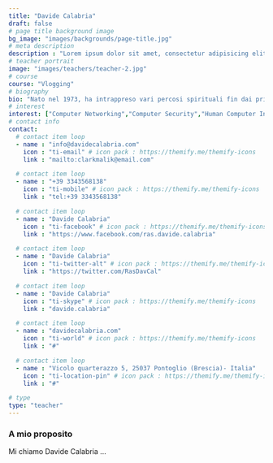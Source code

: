 ```yaml
---
title: "Davide Calabria"
draft: false
# page title background image
bg_image: "images/backgrounds/page-title.jpg"
# meta description
description : "Lorem ipsum dolor sit amet, consectetur adipisicing elit, sed do eiusmod tempor incididunt ut labore. dolore magna aliqua. Ut enim ad minim veniam, quis nostrud."
# teacher portrait
image: "images/teachers/teacher-2.jpg"
# course
course: "Vlogging"
# biography
bio: "Nato nel 1973, ha intrappreso vari percosi spirituali fin dai primi vent'anni, fino a completare il percorso diventando Rasta nel 2016."
# interest
interest: ["Computer Networking","Computer Security","Human Computer Interfacing"]
# contact info
contact:
  # contact item loop
  - name : "info@davidecalabria.com"
    icon : "ti-email" # icon pack : https://themify.me/themify-icons
    link : "mailto:clarkmalik@email.com"

  # contact item loop
  - name : "+39 3343568138"
    icon : "ti-mobile" # icon pack : https://themify.me/themify-icons
    link : "tel:+39 3343568138"

  # contact item loop
  - name : "Davide Calabria"
    icon : "ti-facebook" # icon pack : https://themify.me/themify-icons
    link : "https://www.facebook.com/ras.davide.calabria"

  # contact item loop
  - name : "Davide Calabria"
    icon : "ti-twitter-alt" # icon pack : https://themify.me/themify-icons
    link : "https://twitter.com/RasDavCal"

  # contact item loop
  - name : "Davide Calabria"
    icon : "ti-skype" # icon pack : https://themify.me/themify-icons
    link : "davide.calabria"

  # contact item loop
  - name : "davidecalabria.com"
    icon : "ti-world" # icon pack : https://themify.me/themify-icons
    link : "#"

  # contact item loop
  - name : "Vicolo quarterazzo 5, 25037 Pontoglio (Brescia)- Italia"
    icon : "ti-location-pin" # icon pack : https://themify.me/themify-icons
    link : "#"

# type
type: "teacher"
---
```


### A mio proposito

Mi chiamo Davide Calabria ...
